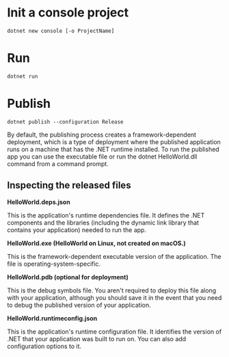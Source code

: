 # Init a console project

`dotnet new console [-o ProjectName]`

# Run

`dotnet run`

# Publish

`dotnet publish --configuration Release`

By default, the publishing process creates a framework-dependent deployment, which is a type of deployment where the published application runs on a machine that has the .NET runtime installed. To run the published app you can use the executable file or run the dotnet HelloWorld.dll command from a command prompt.

## Inspecting the released files

**HelloWorld.deps.json**

This is the application's runtime dependencies file. It defines the .NET components and the libraries (including the dynamic link library that contains your application) needed to run the app.

**HelloWorld.exe (HelloWorld on Linux, not created on macOS.)**

This is the framework-dependent executable version of the application. The file is operating-system-specific.

**HelloWorld.pdb (optional for deployment)**

This is the debug symbols file. You aren't required to deploy this file along with your application, although you should save it in the event that you need to debug the published version of your application.

**HelloWorld.runtimeconfig.json**

This is the application's runtime configuration file. It identifies the version of .NET that your application was built to run on. You can also add configuration options to it.

